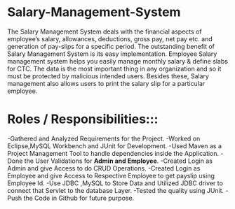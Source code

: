 # Salary-Management-System 
The Salary Management System deals with the financial aspects of employee’s salary, allowances, deductions, gross pay, net pay etc. and generation of pay-slips for a specific period. The outstanding benefit of Salary Management System is its easy implementation. Employee Salary management system helps you easily manage monthly salary & define slabs for CTC. The data is the most important thing in any organization and so it must be protected by malicious intended users. Besides these, Salary management also allows users to print the salary slip for a particular employee.

# Roles / Responsibilities:::
-Gathered and Analyzed Requirements for the Project.
-Worked on Eclipse,MySQL Workbench and JUnit for Development.
-Used Maven as a Project Management Tool to handle dependencies inside the Application.
-Done the User Validations for **Admin and Employee**.
-Created Login as Admin and give Access to do CRUD Operations.
-Created Login as Employee and give Access to Respective Employee to get payslip using Employee Id.
-Use JDBC ,MySQL to Store Data and Utilized  JDBC driver to connect that Servlet to the database Layer.
-Tested the quality using JUnit.
-Push the Code in Github for future purpose.
